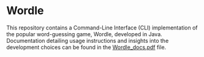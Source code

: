 # Wordle
This repository contains a Command-Line Interface (CLI) implementation of the popular word-guessing game, Wordle, developed in Java. 
Documentation detailing usage instructions and insights into the development choices can be found in the [Wordle_docs.pdf](Wordle_docs.pdf) file.
